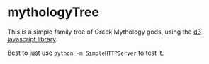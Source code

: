 mythologyTree
=============

This is a simple family tree of Greek Mythology gods,
using the <a href="https://github.com/mbostock/d3">d3 javascript library</a>.

Best to just use ```python -m SimpleHTTPServer``` to test it.
